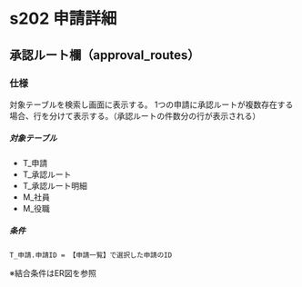 # s202 申請詳細


## 承認ルート欄（approval_routes）

### 仕様

対象テーブルを検索し画面に表示する。
1つの申請に承認ルートが複数存在する場合、行を分けて表示する。（承認ルートの件数分の行が表示される）

##### 対象テーブル

* T_申請
* T_承認ルート
* T_承認ルート明細
* M_社員
* M_役職

##### 条件

```
T_申請.申請ID = 【申請一覧】で選択した申請のID
```

※結合条件はER図を参照
